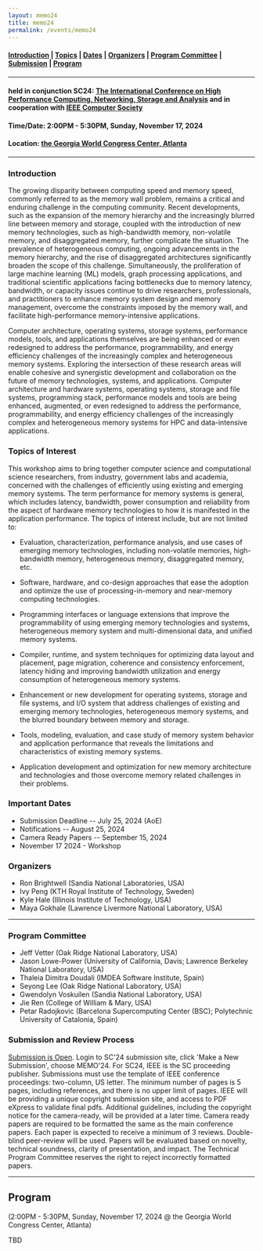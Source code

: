 ```yaml
---
layout: memo24
title: memo24
permalink: /events/memo24
---
```



#### [Introduction](#Intro) | [Topics](#topics) | [Dates](#dates) | [Organizers](#org) | [Program Committee](#pc) | [Submission](#submission) | [Program](#program) 
----

#### held in conjunction SC24: [The International Conference on High Performance Computing, Networking, Storage and Analysis](https://sc24.supercomputing.org/) and in cooperation with [IEEE Computer Society](https://www.computer.org)
#### Time/Date: 2:00PM - 5:30PM, Sunday, November 17, 2024
#### Location: [the Georgia World Congress Center, Atlanta](https://sc24.supercomputing.org/attend/convention-center/)
---

### <a name="Intro"></a>Introduction
The growing disparity between computing speed and memory speed, commonly referred to as the memory wall problem, remains a critical and enduring challenge in the computing community. Recent developments, such as the expansion of the memory hierarchy and the increasingly blurred line between memory and storage, coupled with the introduction of new memory technologies, such as high-bandwidth memory, non-volatile memory, and disaggregated memory, further complicate the situation. The prevalence of heterogeneous computing, ongoing advancements in the memory hierarchy, and the rise of disaggregated architectures significantly broaden the scope of this challenge. Simultaneously, the proliferation of large machine learning (ML) models, graph processing applications, and traditional scientific applications facing bottlenecks due to memory latency, bandwidth, or capacity issues continue to drive researchers, professionals, and practitioners to enhance memory system design and memory management, overcome the constraints imposed by the memory wall, and facilitate high-performance memory-intensive applications.

Computer architecture, operating systems, storage systems, performance models, tools, and applications themselves are being enhanced or even redesigned to address the performance, programmability, and energy efficiency challenges of the increasingly complex and heterogeneous memory systems. Exploring the intersection of these research areas will enable cohesive and synergistic development and collaboration on the future of memory technologies, systems, and applications. Computer architecture and hardware systems, operating systems, storage and file systems, programming stack, performance models and tools are being enhanced, augmented, or even redesigned to address the performance, programmability, and energy efficiency challenges of the increasingly complex and heterogeneous memory systems for HPC and data-intensive applications.

### <a name="topics"></a>Topics of Interest 
This workshop aims to bring together computer science and computational science researchers, from industry, government labs and academia, concerned with the challenges of efficiently using existing and emerging memory systems. The term performance for memory systems is general, which includes latency, bandwidth, power consumption and reliability from the aspect of hardware memory technologies to how it is manifested in the application performance. The topics of interest include, but are not limited to:

+ Evaluation, characterization, performance analysis, and use cases of emerging memory technologies, including non-volatile memories, high-bandwidth memory, heterogeneous memory, disaggregated memory, etc.

+ Software, hardware, and co-design approaches that ease the adoption and optimize the use of processing-in-memory and near-memory computing technologies.

+ Programming interfaces or language extensions that improve the programmability of using emerging memory technologies and systems, heterogeneous memory system and multi-dimensional data, and unified memory systems.

+ Compiler, runtime, and system techniques for optimizing data layout and placement, page migration, coherence and consistency enforcement, latency hiding and improving bandwidth utilization and energy consumption of heterogeneous memory systems.

+ Enhancement or new development for operating systems, storage and file systems, and I/O system that address challenges of existing and emerging memory technologies, heterogeneous memory systems, and the blurred boundary between memory and storage.

+ Tools, modeling, evaluation, and case study of memory system behavior and application performance that reveals the limitations and characteristics of existing memory systems.

+ Application development and optimization for new memory architecture and technologies and those overcome memory related challenges in their problems.

### <a name="dates"></a>Important Dates
 + Submission Deadline -- July 25, 2024 (AoE)
 + Notifications -- August 25, 2024
 + Camera Ready Papers -- September 15, 2024
 + November 17 2024 - Workshop
 
### <a name="org"></a>Organizers
 + Ron Brightwell (Sandia National Laboratories, USA)
 + Ivy Peng (KTH Royal Institute of Technology, Sweden)
 + Kyle Hale (Illinois Institute of Technology, USA)
 + Maya Gokhale (Lawrence Livermore National Laboratory, USA)

----
 
### <a name="pc"></a>Program Committee
 + Jeff Vetter (Oak Ridge National Laboratory, USA)
 + Jason Lowe-Power (University of California, Davis; Lawrence Berkeley National Laboratory, USA)
 + Thaleia Dimitra Doudali (IMDEA Software Institute, Spain)
 + Seyong Lee (Oak Ridge National Laboratory, USA)
 + Gwendolyn Voskuilen (Sandia National Laboratory, USA)
 + Jie Ren (College of William & Mary, USA)
 + Petar Radojkovic (Barcelona Supercomputing Center (BSC); Polytechnic University of Catalonia, Spain)

### <a name="submission"></a>Submission and Review Process
[Submission is Open](https://submissions.supercomputing.org). Login to SC'24 submission site, click 'Make a New Submission', choose MEMO'24. For SC24, IEEE is the SC proceeding publisher. Submissions must use the template of IEEE conference proceedings: two-column, US letter. The minimum number of pages is 5 pages, including references, and there is no upper limit of pages. IEEE will be providing a unique copyright submission site, and access to PDF eXpress to validate final pdfs. Additional guidelines, including the copyright notice for the camera-ready, will be provided at a later time. Camera ready papers are required to be formatted the same as the main conference papers. Each paper is expected to receive a minimum of 3 reviews. Double-blind peer-review will be used. Papers will be evaluated based on novelty, technical soundness, clarity of presentation, and impact. The Technical Program Committee reserves the right to reject incorrectly formatted papers.

----
## <a name="program"></a>Program
(2:00PM - 5:30PM, Sunday, November 17, 2024 @ the Georgia World Congress Center, Atlanta)

TBD

   


